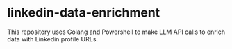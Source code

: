 # linkedin-data-enrichment
 This repository uses Golang and Powershell to make LLM API calls to enrich data with Linkedin profile URLs.
